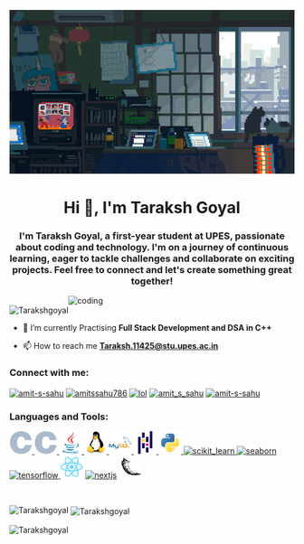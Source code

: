 ![logo](https://github.com/Amit-S-Sahu/Amit-S-Sahu/blob/main/Git%20banner.gif)
<h1 align="center">Hi 👋, I'm Taraksh Goyal</h1>
<h3 align="center">I'm Taraksh Goyal, a first-year student at UPES, passionate about coding and technology. I'm on a journey of continuous learning, eager to tackle challenges and collaborate on exciting projects. Feel free to connect and let's create something great together!</h3>

<img align="right" alt="coding" width="400" src="https://i.pinimg.com/originals/81/17/8b/81178b47a8598f0c81c4799f2cdd4057.gif">

<p align="left"> <img src="https://komarev.com/ghpvc/?username=Tarakshgoyal&label=Profile%20views&color=06476f&style=flat" alt="Tarakshgoyal" /> </p>

- 🌱 I’m currently Practising **Full Stack Development and DSA in C++**

- 📫 How to reach me **Taraksh.11425@stu.upes.ac.in**


<h3 align="left">Connect with me:</h3>
<p align="left">
<a href="https://www.linkedin.com/in/taraksh-goyal-86375831b/" target="blank"><img align="center" src="https://raw.githubusercontent.com/rahuldkjain/github-profile-readme-generator/master/src/images/icons/Social/linked-in-alt.svg" alt="amit-s-sahu" height="30" width="40" /></a>
<!-- <a href="https://kaggle.com/amit00199" target="blank"><img align="center" src="https://raw.githubusercontent.com/rahuldkjain/github-profile-readme-generator/master/src/images/icons/Social/kaggle.svg" alt="amit00199" height="30" width="40" /></a> -->
<a href="[https://instagram.com/tarakshgoyal/](https://www.instagram.com/tarakshgoyal/)" target="blank"><img align="center" src="https://raw.githubusercontent.com/rahuldkjain/github-profile-readme-generator/master/src/images/icons/Social/instagram.svg" alt="amitssahu786" height="30" width="40" /></a>
<a href="https://www.youtube.com/watch?v=dQw4w9WgXcQ" target="blank"><img align="center" src="https://raw.githubusercontent.com/rahuldkjain/github-profile-readme-generator/master/src/images/icons/Social/youtube.svg" alt="lol" height="30" width="40" /></a>
<!-- <a href="https://www.codechef.com/users/amit_s_sahu" target="blank"><img align="center" src="https://cdn.jsdelivr.net/npm/simple-icons@3.1.0/icons/codechef.svg" alt="amit_s_sahu" height="30" width="40" /></a> -->
<a href="https://www.hackerrank.com/taraksh9a33" target="blank"><img align="center" src="https://raw.githubusercontent.com/rahuldkjain/github-profile-readme-generator/master/src/images/icons/Social/hackerrank.svg" alt="amit_s_sahu" height="30" width="40" /></a>
<!-- <a href="https://codeforces.com/profile/amit-s-sahu" target="blank"><img align="center" src="https://raw.githubusercontent.com/rahuldkjain/github-profile-readme-generator/master/src/images/icons/Social/codeforces.svg" alt="amit-s-sahu" height="30" width="40" /></a> -->
<a href="https://www.leetcode.com/Taraksh" target="blank"><img align="center" src="https://raw.githubusercontent.com/rahuldkjain/github-profile-readme-generator/master/src/images/icons/Social/leet-code.svg" alt="amit-s-sahu" height="30" width="40" /></a>
</p>


<h3 align="left">Languages and Tools:</h3>
<p align="left"> 
<a href="https://www.cprogramming.com/" target="_blank" rel="noreferrer"> <img src="https://raw.githubusercontent.com/devicons/devicon/master/icons/c/c-original.svg" alt="c" width="40" height="40"/> </a> 
<a href="https://www.cplusplus.com/" target="_blank" rel="noreferrer"> <img src="https://raw.githubusercontent.com/devicons/devicon/master/icons/c/c-original.svg" alt="c" width="40" height="40"/> </a> 
<a href="https://www.java.com" target="_blank" rel="noreferrer"> <img src="https://raw.githubusercontent.com/devicons/devicon/master/icons/java/java-original.svg" alt="java" width="40" height="40"/> </a> 
<a href="https://www.linux.org/" target="_blank" rel="noreferrer"> <img src="https://raw.githubusercontent.com/devicons/devicon/master/icons/linux/linux-original.svg" alt="linux" width="40" height="40"/> </a> 
<a href="https://www.mysql.com/" target="_blank" rel="noreferrer"> <img src="https://raw.githubusercontent.com/devicons/devicon/master/icons/mysql/mysql-original-wordmark.svg" alt="mysql" width="40" height="40"/> </a> 
<a href="https://pandas.pydata.org/" target="_blank" rel="noreferrer"> <img src="https://raw.githubusercontent.com/devicons/devicon/2ae2a900d2f041da66e950e4d48052658d850630/icons/pandas/pandas-original.svg" alt="pandas" width="40" height="40"/> </a> 
<a href="https://www.python.org" target="_blank" rel="noreferrer"> <img src="https://raw.githubusercontent.com/devicons/devicon/master/icons/python/python-original.svg" alt="python" width="40" height="40"/> </a> 
<a href="https://scikit-learn.org/" target="_blank" rel="noreferrer"> <img src="https://upload.wikimedia.org/wikipedia/commons/0/05/Scikit_learn_logo_small.svg" alt="scikit_learn" width="40" height="40"/> </a> 
<a href="https://seaborn.pydata.org/" target="_blank" rel="noreferrer"> <img src="https://seaborn.pydata.org/_images/logo-mark-lightbg.svg" alt="seaborn" width="40" height="40"/> </a> 
<a href="https://www.tensorflow.org" target="_blank" rel="noreferrer"> <img src="https://www.vectorlogo.zone/logos/tensorflow/tensorflow-icon.svg" alt="tensorflow" width="40" height="40"/> </a> 
<a href="https://react.dev/" target="_blank" rel="noreferrer"><img src="https://raw.githubusercontent.com/devicons/devicon/master/icons/react/react-original.svg" alt="react" width="40" height="40"/></a>
<a href="https://nextjs.org/" target="_blank" rel="noreferrer"><img src="https://cdn.worldvectorlogo.com/logos/nextjs-2.svg" alt="nextjs" width="40" height="40"/></a>  
<a href="https://flask.palletsprojects.com/" target="_blank" rel="noreferrer"><img src="https://raw.githubusercontent.com/devicons/devicon/master/icons/flask/flask-original.svg" alt="flask" width="40" height="40"/></a>
</p>
<br />
<p><img align="left" src="https://github-readme-stats.vercel.app/api/top-langs?username=Tarakshgoyal&show_icons=true&theme=dark&title_color=2edcff&text_color=fef6f6&bg_color=001466&locale=en&layout=compact" alt="Tarakshgoyal" /></p>

<p>&nbsp;<img align="center" src="https://github-readme-stats.vercel.app/api?username=Tarakshgoyal&show_icons=true&theme=dark&title_color=2edcff&text_color=fef6f6&bg_color=001466&locale=en" alt="Tarakshgoyal" /></p>

<p><img align="center" src="https://github-readme-streak-stats.herokuapp.com/?user=Tarakshgoyal&theme=dark" alt="Tarakshgoyal" /></p>
